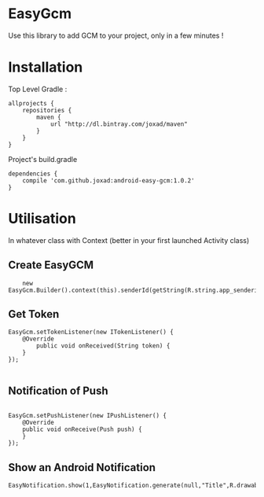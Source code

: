 # EasyGcm
Use this library to add GCM to your project, only in a few minutes !

# Installation

Top Level Gradle :
```
allprojects {
    repositories {
        maven {
            url "http://dl.bintray.com/joxad/maven"
        }
    }
}
```

Project's build.gradle

```
dependencies {
    compile 'com.github.joxad:android-easy-gcm:1.0.2'
}
```

# Utilisation

In whatever class with Context (better in your first launched Activity class) 

## Create EasyGCM
 
```
    new EasyGcm.Builder().context(this).senderId(getString(R.string.app_senderid)).enableLog(true).build();
```


## Get Token
 
  
```
EasyGcm.setTokenListener(new ITokenListener() {
    @Override
        public void onReceived(String token) {
    }
});
           
```

## Notification of Push
```

EasyGcm.setPushListener(new IPushListener() {
    @Override
    public void onReceive(Push push) {
    }
});

```

## Show an Android Notification 

```
EasyNotification.show(1,EasyNotification.generate(null,"Title",R.drawable.common_ic_googleplayservices,"Message","SummaryText",true));
```

